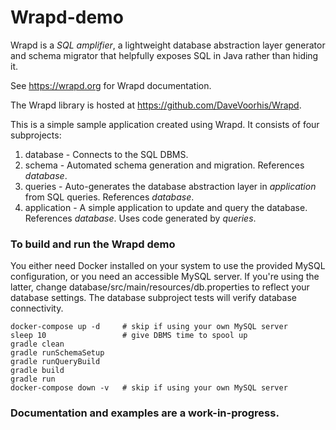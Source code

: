 Wrapd-demo
==========

Wrapd is a *SQL amplifier*, a lightweight database abstraction layer generator and schema migrator that helpfully exposes
SQL in Java rather than hiding it.

See https://wrapd.org for Wrapd documentation.

The Wrapd library is hosted at https://github.com/DaveVoorhis/Wrapd.

This is a simple sample application created using Wrapd. It consists of four subprojects:

1. database - Connects to the SQL DBMS.
2. schema - Automated schema generation and migration. References _database_.
3. queries - Auto-generates the database abstraction layer in _application_ from SQL queries. References _database_.
4. application - A simple application to update and query the database. References _database_. Uses code generated by _queries_.

### To build and run the Wrapd demo ###

You either need Docker installed on your system to use the provided MySQL configuration,
or you need an accessible MySQL server. If you're using the latter, change
database/src/main/resources/db.properties to
reflect your database settings. The database subproject tests will verify database
connectivity.

```
docker-compose up -d     # skip if using your own MySQL server
sleep 10                 # give DBMS time to spool up
gradle clean
gradle runSchemaSetup
gradle runQueryBuild
gradle build
gradle run
docker-compose down -v   # skip if using your own MySQL server
```

### Documentation and examples are a work-in-progress. ###
